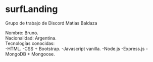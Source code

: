 # surfLanding
Grupo de trabajo de Discord Matias Baldaza

Nombre: Bruno.
<br>
Nacionalidad: Argentina.
<br>
Tecnologías conocidas:
<br>
-HTML.
-CSS + Bootstrap.
-Javascript vanilla.
-Node.js
-Express.js
-MongoDB + Mongoose.
